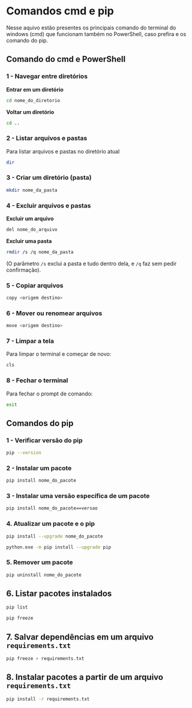 # Comandos cmd e pip

Nesse aquivo estão presentes os principais comando do terminal do windows (cmd) que funcionam também no PowerShell, caso prefira e os comando do pip. 

## Comando do cmd e PowerShell


### 1 -  Navegar entre diretórios

 **Entrar em um diretório**

  ```bash
  cd nome_do_diretorio

  ```
**Voltar um diretório**

  ```bash
  cd ..
  ```

### 2 - Listar arquivos e pastas

Para listar arquivos e pastas no diretório atual

```bash
dir
```

### 3 - Criar um diretório (pasta)

```bash
mkdir nome_da_pasta
```

### 4 - Excluir arquivos e pastas

**Excluir um arquivo**

  ```bash
  del nome_do_arquivo
  ```

**Excluir uma pasta**

  ```bash
  rmdir /s /q nome_da_pasta
  ```
  (O parâmetro `/s` exclui a pasta e tudo dentro dela, e `/q` faz sem pedir confirmação).

### 5 - Copiar arquivos
```bash
copy <origem destino>
```

### 6 - Mover ou renomear arquivos

```bash
move <origem destino>
```

### 7 - Limpar a tela

Para limpar o terminal e começar de novo:

```bash
cls
```

### 8 - Fechar o terminal

Para fechar o prompt de comando:

```bash
exit
```

## Comandos do pip

### 1 - Verificar versão do pip

```bash
pip --version
```

### 2 - Instalar um pacote

```bash
pip install nome_do_pacote
```

### 3 - Instalar uma versão específica de um pacote

```bash
pip install nome_do_pacote==versao
```

### 4. Atualizar um pacote e o pip

```bash
pip install --upgrade nome_do_pacote
```

```bash
python.exe -m pip install --upgrade pip
```

### 5. Remover um pacote

```bash
pip uninstall nome_do_pacote
```

## 6. Listar pacotes instalados

```bash
pip list
```

```bash
pip freeze
```

## 7. Salvar dependências em um arquivo `requirements.txt`

```bash
pip freeze > requirements.txt
```
## 8. Instalar pacotes a partir de um arquivo `requirements.txt`

```bash
pip install -r requirements.txt
```